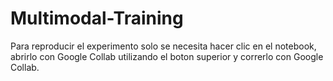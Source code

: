# Multimodal-Training

Para reproducir el experimento solo se necesita hacer clic en el notebook, abrirlo con Google Collab utilizando el boton superior y correrlo con Google Collab.
